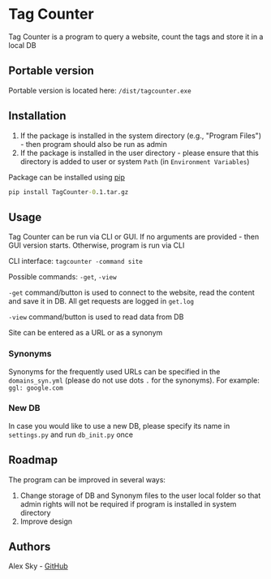 # Tag Counter
Tag Counter is a program to query a website, count the tags and store it in a local DB

## Portable version
Portable version is located here: `/dist/tagcounter.exe`
## Installation
1. If the package is installed in the system directory (e.g., "Program Files") - then program should also be run as admin 
2. If the package is installed in the user directory - please ensure that this directory is added to user or system `Path` (in `Environment Variables`)

Package can be installed using [pip](https://pip.pypa.io/en/stable/)
```cmd
pip install TagCounter-0.1.tar.gz
```

## Usage
Tag Counter can be run via CLI or GUI. If no arguments are provided - then GUI version starts.
Otherwise, program is run via CLI

CLI interface: `tagcounter -command site`

Possible commands: `-get`, `-view`

`-get` command/button is used to connect to the website, read the content and save it in DB.
All get requests are logged in `get.log`

`-view` command/button is used to read data from DB

Site can be entered as a URL or as a synonym

### Synonyms
Synonyms for the frequently used URLs can be specified in the `domains_syn.yml` (please do not use dots `.` for the synonyms).
For example: `ggl: google.com`
### New DB
In case you would like to use a new DB, please specify its name in `settings.py` and run `db_init.py` once

## Roadmap
The program can be improved in several ways:
1. Change storage of DB and Synonym files to the user local folder so that admin rights will not be required if program is installed in system directory
2. Improve design

## Authors
Alex Sky - [GitHub](https://github.com/Alex-Sky-Q/Python-git/tree/master/Introduction-to-Python-18-Learn/TagCounter)